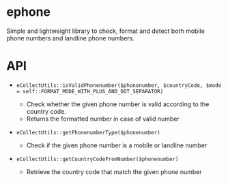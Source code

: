 # ephone

Simple and lightweight library to check, format and detect both mobile phone numbers and landline phone numbers.

# API

  - `eCollectUtils::isValidPhonenumber($phonenumber, $countryCode, $mode = self::FORMAT_MODE_WITH_PLUS_AND_DOT_SEPARATOR)`
    - Check whether the given phone number is valid according to the country code. 
    - Returns the formatted number in case of valid number
  
  - `eCollectUtils::getPhonenumberType($phonenumber)`
    - Check if the given phone number is a mobile or landline number  
  - `eCollectUtils::getCountryCodeFromNumber($phonenumber)`
    - Retrieve the country code that match the given phone number 


